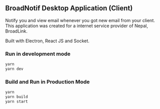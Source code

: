 ## BroadNotif Desktop Application (Client)

Notify you and view email whenever you got new email from your client. This application was created for a internet service provider of Nepal, BroadLink.

Built with Electron, React JS and Socket.

### Run in development mode

```bash
yarn
yarn dev
```


### Build and Run in Production Mode
```bash
yarn
yarn build
yarn start
```